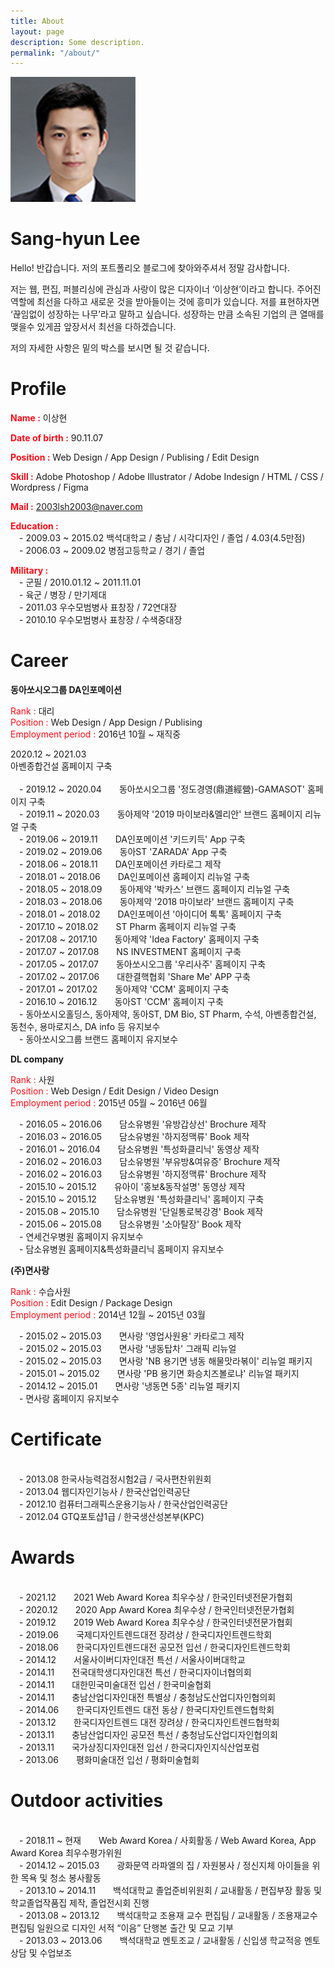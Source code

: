 ```yaml
---
title: About
layout: page
description: Some description.
permalink: "/about/"
---
```


<style>
.post-content h1{max-width:100%; padding: 0 3.25rem;}
.post-content p{max-width:100%; padding: 0 3.25rem;}
</style>

<img class="img-rounded" src="/assets/img/uploads/profile.png" alt="Thiago Rossener" width="200">

# Sang-hyun Lee

Hello! 반갑습니다.
저의 포트폴리오 블로그에 찾아와주셔서 정말 감사합니다.

저는 웹, 편집, 퍼블리싱에 관심과 사랑이 많은 디자이너 ‘이상현’이라고 합니다.
주어진 역할에 최선을 다하고 새로운 것을 받아들이는 것에 흥미가 있습니다. 저를 표현하자면 ‘끊임없이 성장하는 나무’라고 말하고 싶습니다.
성장하는 만큼 소속된 기업의 큰 열매를 맺을수 있게끔 앞장서서 최선을 다하겠습니다.

저의 자세한 사항은 밑의 박스를 보시면 될 것 같습니다.

# Profile

<span style="color:#ff0a16">**Name :**</span> 이상현

<span style="color:#ff0a16">**Date of birth :**</span> 90.11.07 

<span style="color:#ff0a16">**Position :**</span> Web Design / App Design / Publising / Edit Design 

<span style="color:#ff0a16">**Skill :**</span> Adobe Photoshop / Adobe Illustrator / Adobe Indesign / HTML / CSS / Wordpress / Figma

<span style="color:#ff0a16">**Mail :**</span> 2003lsh2003@naver.com


<span style="color:#ff0a16">**Education :**</span> <br>
　- 2009.03 ~ 2015.02   백석대학교 / 충남 / 시각디자인 / 졸업 / 4.03(4.5만점)<br>
　- 2006.03 ~ 2009.02   병점고등학교 / 경기 / 졸업


<span style="color:#ff0a16">**Military :**</span><br>
　- 군필 / 2010.01.12 ~ 2011.11.01<br>
　- 육군 / 병장 / 만기제대<br>
　- 2011.03   우수모범병사 표창장 / 72연대장<br>
　- 2010.10   우수모범병사 표창장 / 수색중대장



# Career

**동아쏘시오그룹 DA인포메이션**

<span style="color:#ff0a16">Rank :</span> 대리<br>
<span style="color:#ff0a16">Position :</span> Web Design / App Design / Publising<br>
<span style="color:#ff0a16">Employment period :</span> 2016년 10월 ~ 재직중<br>
<p></p>
2020.12 ~ 2021.03<br>
아벤종합건설 홈페이지 구축<br>
<br>
　- 2019.12 ~ 2020.04　　동아쏘시오그룹 '정도경영(鼎道經營)-GAMASOT' 홈페이지 구축<br>
　- 2019.11 ~ 2020.03　　동아제약 '2019 마이보라&멜리안' 브랜드 홈페이지 리뉴얼 구축<br>
　- 2019.06 ~ 2019.11　　DA인포메이션 '키드키득' App 구축<br>
　- 2019.02 ~ 2019.06　　동아ST 'ZARADA' App 구축<br>
　- 2018.06 ~ 2018.11　　DA인포메이션 카타로그 제작<br>
　- 2018.01 ~ 2018.06　　DA인포메이션 홈페이지 리뉴얼 구축<br>
　- 2018.05 ~ 2018.09　　동아제약 '박카스' 브랜드 홈페이지 리뉴얼 구축<br>
　- 2018.03 ~ 2018.06　　동아제약 '2018 마이보라' 브랜드 홈페이지 구축<br>
　- 2018.01 ~ 2018.02　　DA인포메이션 '아이디어 톡톡' 홈페이지 구축<br>
　- 2017.10 ~ 2018.02　　ST Pharm 홈페이지 리뉴얼 구축<br>
　- 2017.08 ~ 2017.10　　동아제약 'Idea Factory' 홈페이지 구축<br>
　- 2017.07 ~ 2017.08　　NS INVESTMENT 홈페이지 구축<br>
　- 2017.05 ~ 2017.07　　동아쏘시오그룹 '우리사주' 홈페이지 구축<br>
　- 2017.02 ~ 2017.06　　대한결핵협회 'Share Me' APP 구축<br>
　- 2017.01 ~ 2017.02　　동아제약 'CCM' 홈페이지 구축<br>
　- 2016.10 ~ 2016.12　　동아ST 'CCM' 홈페이지 구축<br>
　- 동아쏘시오홀딩스, 동아제약, 동아ST, DM Bio, ST Pharm, 수석, 아벤종합건설, 동천수, 용마로지스, DA info 등 유지보수<br>
　- 동아쏘시오그룹 브랜드 홈페이지 유지보수
<p></p>
<p></p>

**DL company**

<span style="color:#ff0a16">Rank :</span> 사원<br>
<span style="color:#ff0a16">Position :</span> Web Design / Edit Design / Video Design <br>
<span style="color:#ff0a16">Employment period :</span> 2015년 05월 ~ 2016년 06월<br>
<p></p>
　- 2016.05 ~ 2016.06　　담소유병원 '유방갑상선' Brochure 제작<br>
　- 2016.03 ~ 2016.05　　담소유병원 '하지정맥류' Book 제작<br>
　- 2016.01 ~ 2016.04　　담소유병원 '특성화클리닉' 동영상 제작<br>
　- 2016.02 ~ 2016.03　　담소유병원 '부유방&여유증' Brochure 제작<br>
　- 2016.02 ~ 2016.03　　담소유병원 '하지정맥류' Brochure 제작<br>
　- 2015.10 ~ 2015.12　　유아이 '홍보&동작설명' 동영상 제작<br>
　- 2015.10 ~ 2015.12　　담소유병원 '특성화클리닉' 홈페이지 구축<br>
　- 2015.08 ~ 2015.10　　담소유병원 '단일통로복강경' Book 제작<br>
　- 2015.06 ~ 2015.08　　담소유병원 '소아탈장' Book 제작<br>
　- 연세건우병원 홈페이지 유지보수<br>
　- 담소유병원 홈페이지&특성화클리닉 홈페이지 유지보수
<p></p>
<p></p>

**(주)면사랑**

<span style="color:#ff0a16">Rank :</span> 수습사원<br>
<span style="color:#ff0a16">Position :</span> Edit Design / Package Design <br>
<span style="color:#ff0a16">Employment period :</span> 2014년 12월 ~ 2015년 03월<br>
<p></p>
　- 2015.02 ~ 2015.03　　면사랑 '영업사원용' 카타로그 제작<br>
　- 2015.02 ~ 2015.03　　면사랑 '냉동탑차' 그래픽 리뉴얼<br>
　- 2015.02 ~ 2015.03　　면사랑 'NB 용기면 냉동 해물맛라볶이' 리뉴얼 패키지<br>
　- 2015.01 ~ 2015.02　　면사랑 'PB 용기면 화승치즈볼로냐' 리뉴얼 패키지<br>
　- 2014.12 ~ 2015.01　　면사랑 '냉동면 5종' 리뉴얼 패키지<br>
　- 면사랑 홈페이지 유지보수


# Certificate
<br>
　- 2013.08   한국사능력검정시험2급 / 국사편찬위원회<br>
　- 2013.04   웹디자인기능사 / 한국산업인력공단<br>
　- 2012.10   컴퓨터그래픽스운용기능사 / 한국산업인력공단<br>
　- 2012.04   GTQ포토샵1급 / 한국생산성본부(KPC)<br>

# Awards
<br>
　- 2021.12　　2021 Web Award Korea 최우수상 / 한국인터넷전문가협회<br>
　- 2020.12　　2020 App Award Korea 최우수상 / 한국인터넷전문가협회<br>
　- 2019.12　　2019 Web Award Korea 최우수상 / 한국인터넷전문가협회<br>
　- 2019.06　　국제디자인트렌드대전 장려상 / 한국디자인트렌드학회<br>
　- 2018.06　　한국디자인트렌드대전 공모전 입선 / 한국디자인트렌드학회<br>
　- 2014.12　　서울사이버디자인대전 특선 / 서울사이버대학교<br>
　- 2014.11　　전국대학생디자인대전 특선 / 한국디자이너협의회<br>
　- 2014.11　　대한민국미술대전 입선 / 한국미술협회<br>
　- 2014.11　　충남산업디자인대전 특별상 / 충청남도산업디자인협의회<br>
　- 2014.06　　한국디자인트렌드 대전 동상 / 한국디자인트렌드협학회<br>
　- 2013.12　　한국디자인트렌드 대전 장려상 / 한국디자인트렌드협학회<br>
　- 2013.11　　충남산업디자인 공모전 특선 / 충청남도산업디자인협의회<br>
　- 2013.11　　국가상징디자인대전 입선 / 한국디자인지식산업포럼<br>
　- 2013.06　　평화미술대전 입선 / 평화미술협회

# Outdoor activities
<br>
　- 2018.11 ~ 현재　　Web Award Korea / 사회활동 / Web Award Korea, App Award Korea 최우수평가위원<br>
　- 2014.12 ~ 2015.03　　광화문역 라파엘의 집 / 자원봉사 / 정신지체 아이들을 위한 목욕 및 청소 봉사활동<br>
　- 2013.10 ~ 2014.11　　백석대학교 졸업준비위원회 / 교내활동 / 편집부장 활동 및 학교졸업작품집 제작, 졸업전시회 진행<br>
　- 2013.08 ~ 2013.12　　백석대학교 조용재 교수 편집팀 / 교내활동 / 조용재교수 편집팀 일원으로 디자인 서적 “이음” 단행본 출간 및 모교 기부<br>
　- 2013.03 ~ 2013.06　　백석대학교 멘토조교 / 교내활동 / 신입생 학교적응 멘토상담 및 수업보조
